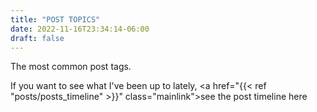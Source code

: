 ```yaml
---
title: "POST TOPICS"
date: 2022-11-16T23:34:14-06:00
draft: false
---
```


The most common post tags.


If you want to see what I've been up to lately, <a href="{{< ref "posts/posts_timeline" >}}" class="mainlink"><span class="themecolor">see the post timeline here</span></a>

